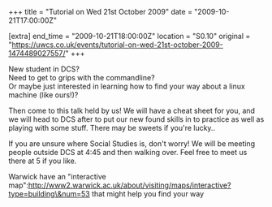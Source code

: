 +++
title = "Tutorial on Wed 21st October 2009"
date = "2009-10-21T17:00:00Z"

[extra]
end_time = "2009-10-21T18:00:00Z"
location = "S0.10"
original = "https://uwcs.co.uk/events/tutorial-on-wed-21st-october-2009-1474489027557/"
+++

New student in DCS?  
Need to get to grips with the commandline?  
Or maybe just interested in learning how to find your way about a linux machine (like ours\!)?

Then come to this talk held by us\! We will have a cheat sheet for you, and we will head to DCS after to put our new found skills in to practice as well as playing with some stuff. There may be sweets if you're lucky..

If you are unsure where Social Studies is, don't worry\! We will be meeting people outside DCS at 4:45 and then walking over. Feel free to meet us there at 5 if you like.

Warwick have an "interactive map":http://www2.warwick.ac.uk/about/visiting/maps/interactive?type=building\&num=53 that might help you find your way

